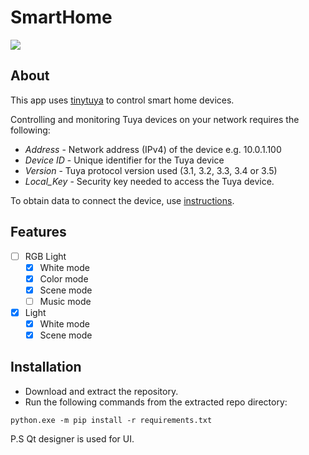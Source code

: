 # SmartHome
<img src='https://i.ibb.co/MpQfCvZ/image.png'>

## About
This app uses [tinytuya](https://github.com/jasonacox/tinytuya) to control smart home devices.

Controlling and monitoring Tuya devices on your network requires the following:
* *Address* - Network address (IPv4) of the device e.g. 10.0.1.100
* *Device ID* - Unique identifier for the Tuya device
* *Version* - Tuya protocol version used (3.1, 3.2, 3.3, 3.4 or 3.5)
* *Local_Key* - Security key needed to access the Tuya device.


To obtain data to connect the device, use [instructions](https://github.com/jasonacox/tinytuya#tuya-device-preparation).

## Features
- [ ] RGB Light
    - [X] White mode
    - [X] Color mode
    - [X] Scene mode
    - [ ] Music mode
- [X] Light
    - [X] White mode
    - [X] Scene mode

## Installation
- Download and extract the repository.
- Run the following commands from the extracted repo directory:
```
python.exe -m pip install -r requirements.txt
```

P.S Qt designer is used for UI.